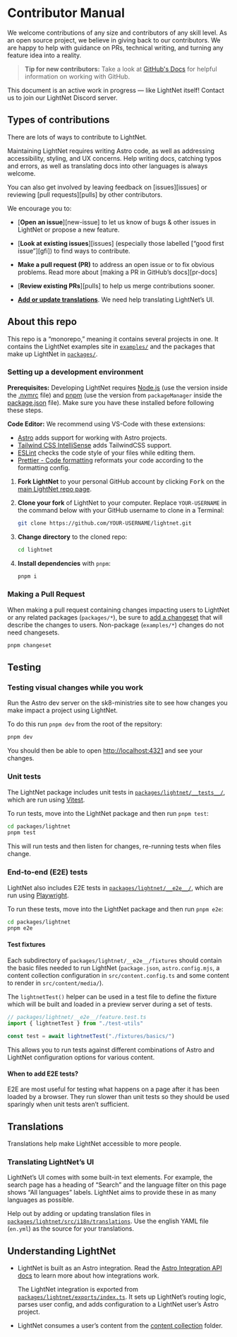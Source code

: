 # Contributor Manual

We welcome contributions of any size and contributors of any skill level.
As an open source project, we believe in giving back to our contributors.
We are happy to help with guidance on PRs, technical writing, and turning any feature idea into a reality.

> **Tip for new contributors:**
> Take a look at [GitHub's Docs](https://docs.github.com/en/get-started/quickstart/hello-world) for helpful information on working with GitHub.

This document is an active work in progress — like LightNet itself! Contact us to join our LightNet Discord server.

## Types of contributions

There are lots of ways to contribute to LightNet.

Maintaining LightNet requires writing Astro code, as well as addressing accessibility, styling, and UX concerns.
Help writing docs, catching typos and errors, as well as translating docs into other languages is always welcome.

You can also get involved by leaving feedback on [issues][issues] or reviewing [pull requests][pulls] by other contributors.

We encourage you to:

- [**Open an issue**][new-issue] to let us know of bugs & other issues in LightNet or propose a new feature.

- [**Look at existing issues**][issues] (especially those labelled [“good first issue”][gfi]) to find ways to contribute.

- **Make a pull request (PR)** to address an open issue or to fix obvious problems.
  Read more about [making a PR in GitHub’s docs][pr-docs]

- [**Review existing PRs**][pulls] to help us merge contributions sooner.

- [**Add or update translations**](#translations). We need help translating LightNet’s UI.

## About this repo

This repo is a “monorepo,” meaning it contains several projects in one. It contains the LightNet examples site in [`examples/`](./examples/) and the packages that make up LightNet in [`packages/`](./packages/).

### Setting up a development environment

**Prerequisites:** Developing LightNet requires [Node.js](https://nodejs.org/en) (use the version inside the [.nvmrc](./.nvmrc) file) and [pnpm](https://pnpm.io/) (use the version from `packageManager` inside the [package.json](./package.json) file). Make sure you have these installed before following these steps.

**Code Editor:** We recommend using VS-Code with these extensions:

- [Astro](https://marketplace.visualstudio.com/items?itemName=astro-build.astro-vscode) adds support for working with Astro projects.
- [Tailwind CSS IntelliSense](https://marketplace.visualstudio.com/items?itemName=bradlc.vscode-tailwindcss) adds TailwindCSS support.
- [ESLint](https://marketplace.visualstudio.com/items?itemName=dbaeumer.vscode-eslint) checks the code style of your files while editing them.
- [Prettier - Code formatting](https://marketplace.visualstudio.com/items?itemName=esbenp.prettier-vscode) reformats your code according to the formatting config.

1. **Fork LightNet** to your personal GitHub account by clicking <kbd>Fork</kbd> on the [main LightNet repo page](https://github.com/lightnetdev/lightnet).

2. **Clone your fork** of LightNet to your computer. Replace `YOUR-USERNAME` in the command below with your GitHub username to clone in a Terminal:

   ```sh
   git clone https://github.com/YOUR-USERNAME/lightnet.git
   ```

3. **Change directory** to the cloned repo:

   ```sh
   cd lightnet
   ```

4. **Install dependencies** with `pnpm`:

   ```sh
   pnpm i
   ```

### Making a Pull Request

When making a pull request containing changes impacting users to LightNet or any related packages (`packages/*`), be sure to [add a changeset](https://github.com/changesets/changesets/blob/main/docs/adding-a-changeset.md#i-am-in-a-multi-package-repository-a-mono-repo) that will describe the changes to users.
Non-package (`examples/*`) changes do not need changesets.

```sh
pnpm changeset
```

## Testing

### Testing visual changes while you work

Run the Astro dev server on the sk8-ministries site to see how changes you make impact a project using LightNet.

To do this run `pnpm dev` from the root of the repsitory:

```sh
pnpm dev
```

You should then be able to open <http://localhost:4321> and see your changes.

### Unit tests

The LightNet package includes unit tests in [`packages/lightnet/__tests__/`](./packages/lightnet/__tests__/), which are run using [Vitest](https://vitest.dev/).

To run tests, move into the LightNet package and then run `pnpm test`:

```sh
cd packages/lightnet
pnpm test
```

This will run tests and then listen for changes, re-running tests when files change.

### End-to-end (E2E) tests

LightNet also includes E2E tests in [`packages/lightnet/__e2e__/`](./packages/lightnet/__e2e__/), which are run using [Playwright](https://playwright.dev/).

To run these tests, move into the LightNet package and then run `pnpm e2e`:

```sh
cd packages/lightnet
pnpm e2e
```

#### Test fixtures

Each subdirectory of `packages/lightnet/__e2e__/fixtures` should contain the basic files needed to run LightNet (`package.json`, `astro.config.mjs`, a content collection configuration in `src/content.config.ts` and some content to render in `src/content/media/`).

The `lightnetTest()` helper can be used in a test file to define the fixture which will be built and loaded in a preview server during a set of tests.

```ts
// packages/lightnet/__e2e__/feature.test.ts
import { lightnetTest } from "./test-utils"

const test = await lightnetTest("./fixtures/basics/")
```

This allows you to run tests against different combinations of Astro and LightNet configuration options for various content.

#### When to add E2E tests?

E2E are most useful for testing what happens on a page after it has been loaded by a browser. They run slower than unit tests so they should be used sparingly when unit tests aren’t sufficient.

## Translations

Translations help make LightNet accessible to more people.

### Translating LightNet’s UI

LightNet’s UI comes with some built-in text elements. For example, the search page has a heading of “Search” and the language filter on this page shows “All languages” labels. LightNet aims to provide these in as many languages as possible.

Help out by adding or updating translation files in [`packages/lightnet/src/i18n/translations`](./packages/lightnet/src/i18n/translations/).
Use the english YAML file (`en.yml`) as the source for your translations.

## Understanding LightNet

- LightNet is built as an Astro integration.
  Read the [Astro Integration API docs](https://docs.astro.build/en/reference/integrations-reference/) to learn more about how integrations work.

  The LightNet integration is exported from [`packages/lightnet/exports/index.ts`](./packages/lightnet/exports/index.ts).
  It sets up LightNet’s routing logic, parses user config, and adds configuration to a LightNet user’s Astro project.

- LightNet consumes a user’s content from the [content collection](https://docs.astro.build/en/guides/content-collections/) folder.
